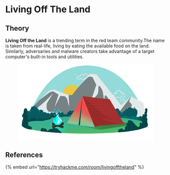 # Living Off The Land

## Theory

**Living Off the Land** is a trending term in the red team community.The name is taken from real-life, living by eating the available food on the land. Similarly, adversaries and malware creators take advantage of a target computer's built-in tools and utilities.

<figure><img src="../../../.gitbook/assets/6f593d640759b852a7a920dfa11cdd21.png" alt=""><figcaption></figcaption></figure>

## References

{% embed url="https://tryhackme.com/room/livingofftheland" %}
